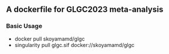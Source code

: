 ## A dockerfile for GLGC2023 meta-analysis

### Basic Usage
- docker pull skoyamamd/glgc
- singularity pull glgc.sif docker://skoyamamd/glgc
